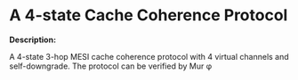 # A 4-state Cache Coherence Protocol
<b>Description:</b><br>

A 4-state 3-hop MESI cache coherence protocol with 4 virtual channels and self-downgrade. The protocol can be verified by Mur &phi;



